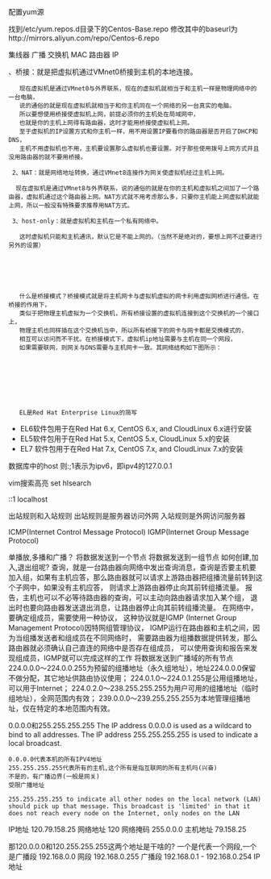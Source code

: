 配置yum源

找到/etc/yum.repos.d目录下的Centos-Base.repo
修改其中的baseurl为http://mirrors.aliyun.com/repo/Centos-6.repo

集线器 广播
交换机 MAC
路由器 IP

、桥接：就是把虚拟机通过VMnet0桥接到主机的本地连接。

       现在虚拟机是通过VMnet0与外界联系，现在的虚拟机就相当于和主机一样是物理网络中的一台电脑，
       说的通俗的就是现在虚拟机就相当于和你主机同在一个网络的另一台真实的电脑。
       所以要想使用桥接使虚拟机上网，前提必须你的主机处在局域网中，
       也就是你的主机上网得有路由器，这时才能用桥接使虚拟机上网。
       至于虚拟机的IP设置方式和你主机一样，用不用设置IP要看你的路由器是否开启了DHCP和DNS，
       主机不用虚拟机也不用，主机要设置那么虚拟机也要设置。对于那些使用拨号上网方式并且没用路由器的就不要用桥接。

     2、NAT：就是网络地址转换，通过VMnet8连接作为网关使虚拟机经过主机上网。

      现在虚拟机是通过VMnet8与外界联系，说的通俗的就是在你的主机和虚拟机之间加了一个路由器，虚拟机通过这个路由器上网。NAT方式就不用考虑那么多，只要你主机能上网虚拟机就能上网，所以一般没有特殊要求推荐用NAT方式。

     3、host-only：就是虚拟机和主机在一个私有网络中。

       这时虚拟机只能和主机通讯，默认它是不能上网的。（当然不是绝对的，要想上网不过要进行另外的设置）
	   
	   
	   
	   
	   
	   
	   什么是桥接模式？桥接模式就是将主机网卡与虚拟机虚拟的网卡利用虚拟网桥进行通信。在桥接的作用下，
	   类似于把物理主机虚拟为一个交换机，所有桥接设置的虚拟机连接到这个交换机的一个接口上，
	   物理主机也同样插在这个交换机当中，所以所有桥接下的网卡与网卡都是交换模式的，
	   相互可以访问而不干扰。在桥接模式下，虚拟机ip地址需要与主机在同一个网段，
	   如果需要联网，则网关与DNS需要与主机网卡一致。其网络结构如下图所示：
	   
	   
	   
	   
	   
	   
	   
	   
	   EL是Red Hat Enterprise Linux的简写 
- EL6软件包用于在Red Hat 6.x, CentOS 6.x, and CloudLinux 6.x进行安装 
- EL5软件包用于在Red Hat 5.x, CentOS 5.x, CloudLinux 5.x的安装 
- EL7 软件包用于在Red Hat 7.x, CentOS 7.x, and CloudLinux 7.x的安装

数据库中的host
则:;1表示为ipv6，即ipv4的127.0.0.1

vim搜索高亮 set hlsearch

::1            localhost

出站规则和入站规则
出站规则是服务器访问外网
入站规则是外网访问服务器

ICMP(Internet Control Message Protocol)
IGMP(Internet Group Message Protocol)

单播放,多播和广播？
将数据发送到一个节点
将数据发送到一组节点
    如何创建,加入,退出组呢?
    查询，就是一台路由器向网络中发出查询消息，查询是否要主机要加入组，如果有主机应答，那么路由器就可以请求上游路由器把组播流量前转到这个子网中，如果没有主机应答，
    则请求上游路由器停止向其前转组播流量。
    报告，主机也可以不必等待路由器的查询，可以主动向路由器请求加入某个组，
    退出时也要向路由器发送退出消息，让路由器停止向其前转组播流量。
    在网络中，要确定组成员，需要使用一种协议，
    这种协议就是IGMP (Internet Group Management Protocol)因特网组管理协议，
    IGMP运行在路由器和主机之间，因为当组播发送者和组成员在不同网络时，
    需要路由器为组播数据提供转发，那么路由器就必须确认自己直连的网络中是否存在组成员，
    可以使用查询和报告来发现组成员，IGMP就可以完成这样的工作
将数据发送到广播域的所有节点
224.0.0.0～224.0.0.255为预留的组播地址（永久组地址），地址224.0.0.0保留不做分配，其它地址供路由协议使用；
224.0.1.0～224.0.1.255是公用组播地址，可以用于Internet；
224.0.2.0～238.255.255.255为用户可用的组播地址（临时组地址），全网范围内有效；
239.0.0.0～239.255.255.255为本地管理组播地址，仅在特定的本地范围内有效。

0.0.0.0和255.255.255.255
The IP address 0.0.0.0 is used as a wildcard to bind to all addresses. The IP address 255.255.255.255 is used to indicate a local broadcast.

    0.0.0.0代表本机的所有IPV4地址
    255.255.255.255代表所有的主机,这个所有是指互联网的所有主机吗(兴奋)
    不是的，有广播边界(一般是网关)
    受限广播地址
    
    255.255.255.255 to indicate all other nodes on the local network (LAN) should pick up that message. This broadcast is 'limited' in that it does not reach every node on the Internet, only nodes on the LAN
    
IP地址  120.79.158.25
网络地址 120
网络掩码 255.0.0.0
主机地址  79.158.25

那120.0.0.0和120.255.255.255这两个地址是干啥的?
一个是代表一个网段,一个是广播段
192.168.0.0           网段
192.168.0.255           广播段
192.168.0.1 - 192.168.0.254   IP地址